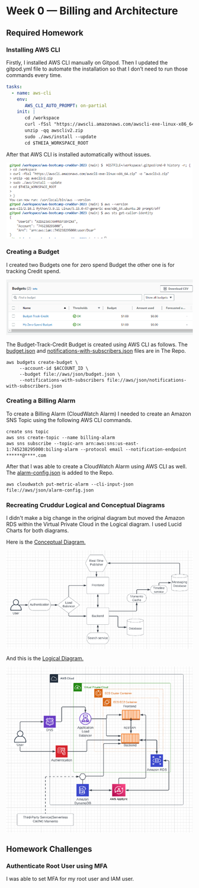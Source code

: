 # Week 0 — Billing and Architecture

## Required Homework

### Installing AWS CLI

Firstly, I installed AWS CLI manually on Gitpod. Then I updated the gitpod.yml file to automate the installation so that I don’t need to run those commands every time.


```yml
tasks:
  - name: aws-cli
    env:
       AWS_CLI_AUTO_PROMPT: on-partial
    init: |
       cd /workspace
       curl -fSsl "https://awscli.amazonaws.com/awscli-exe-linux-x86_64.zip" -o "awscliv2.zip"
       unzip -qq awscliv2.zip
       sudo ./aws/install --update
       cd $THEIA_WORKSPACE_ROOT
```

After that AWS CLI is installed automatically without issues.

![Installing AWS CLI](assets/Install%20AWS%20CLI.PNG)


### Creating a Budget

I created two Budgets one for zero spend Budget the other one is for tracking Credit spend. 

![Created Budgets](assets/Budgets.PNG)

The Budget-Track-Credit Budget is created using AWS CLI as follows. The [budget.json](https://github.com/Dsar-gh/aws-bootcamp-cruddur-2023/blob/main/aws/json/budget.json) and [notifications-with-subscribers.json](https://github.com/Dsar-gh/aws-bootcamp-cruddur-2023/blob/main/aws/json/notifications-with-subscribers.json) files are in The Repo.

```aws
aws budgets create-budget \
     --account-id $ACCOUNT_ID \
     --budget file://aws/json/budget.json \
     --notifications-with-subscribers file://aws/json/notifications-with-subscribers.json
```

### Creating a Billing Alarm

To create a Billing Alarm (CloudWatch Alarm) I needed to create an Amazon SNS Topic using the following AWS CLI commands.

```aws
create sns topic
aws sns create-topic --name billing-alarm
aws sns subscribe --topic-arn arn:aws:sns:us-east-1:745238295000:biling-alarm --protocol email --notification-endpoint ******@****.com	 
```

After that I was able to create a CloudWatch Alarm using AWS CLI as well. The [alarm-config.json](https://github.com/Dsar-gh/aws-bootcamp-cruddur-2023/blob/main/aws/json/alarm-config.json) is added to the Repo.

```aws
aws cloudwatch put-metric-alarm --cli-input-json file://aws/json/alarm-config.json
```


### Recreating Cruddur Logical and Conceptual Diagrams

I didn't make a big change in the original diagram but moved the Amazon RDS within the Virtual Private Cloud in the Logical diagram. I used Lucid Charts for both diagrams.

Here is the [Conceptual Diagram.](https://lucid.app/lucidchart/14da898a-834b-4c59-ad04-81038a67a108/edit?viewport_loc=-153%2C-112%2C2287%2C1108%2C0_0&invitationId=inv_641d93e2-018b-4440-9d04-cf5ef1d45ef2)

![The Conceptual Digram](https://github.com/Dsar-gh/aws-bootcamp-cruddur-2023/blob/main/journal/assets/Cruddur%20Conceptual%20Diagram.PNG)

And this is the [Logical Diagram.](https://lucid.app/lucidchart/f7e60776-576d-4573-b755-6dd672766381/edit?viewport_loc=-50%2C-11%2C2502%2C1212%2C0_0&invitationId=inv_cdff1b6a-352b-44c0-85ab-ed46df57f89c)


![The Logical Diagram](https://github.com/Dsar-gh/aws-bootcamp-cruddur-2023/blob/main/journal/assets/Cruddur%20Logical%20Diagram.PNG)

## Homework Challenges

### Authenticate Root User using MFA
I was able to set MFA for my root user and IAM user.


